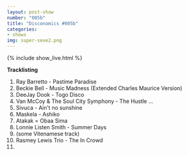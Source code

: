 ```yaml
---
layout: post-show
number: "005b"
title: "Disconomics #005b"
categories:
- shows
img: super-sexe2.png
---
```


{% include show_live.html %}

**Tracklisting**

1. Ray Barretto - Pastime Paradise
1. Beckie Bell - Music Madness (Extended Charles Maurice Version) 
1. DeeJay Dook - Togo Disco
1. Van McCoy & The Soul City Symphony - The Hustle ...
1. Sivuca - Ain't no sunshine
1. Maskela - Ashiko
1. Atakak = Obaa Sima
1. Lonnie Listen Smith - Summer Days
1. (some Vitenamese track)
1. Rasmey Lewis Trio - The In Crowd
1.
